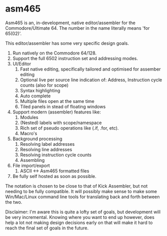 # asm465

Asm465 is an, in-development, native editor/assembler for the Commodore/Ultimate 64.
The number in the name literally means 'for 65(02)'.

This editor/assembler has some very specific design goals.

1. Run natively on the Commodore 64/128.
2. Support the full 6502 instruction set and addressing modes.
3. UI/Editor
   1. Fast native editing, specifically tailored and optimised for assember editing
   2. Optional live per source line indication of: Address, Instruction cycle counts (also for scope)
   3. Syntax highlighting
   4. Auto complete
   5. Multiple files open at the same time
   6. Tiled panels in stead of floating windows
4. Support modern (assembler) features like:
   1. Modules
   2. (Nested) labels with scope/namespace
   3. Rich set of pseudo operations like (.if, .for, etc).
   4. Macro's
5. Background processing
   1. Resolving label addresses
   2. Resolving line addresses
   3. Resolving instruction cycle counts
   4. Assembling
6. File import/export
   1. ASCII <-> Asm465 formatted files
7. Be fully self hosted as soon as possible.
  
The notation is chosen to be close to that of Kick Assembler, but not needing to be fully compatible. 
It will possibly make sense to make some Win/Mac/Linux command line tools
for translating back and forth between the two.

Disclaimer: I'm aware this is quite a lofty set of goals, but development will be very incremental. Knowing 
where you want to end up however, does help a lot not making design decisions early on that will make it hard
to reach the final set of goals in the future.
